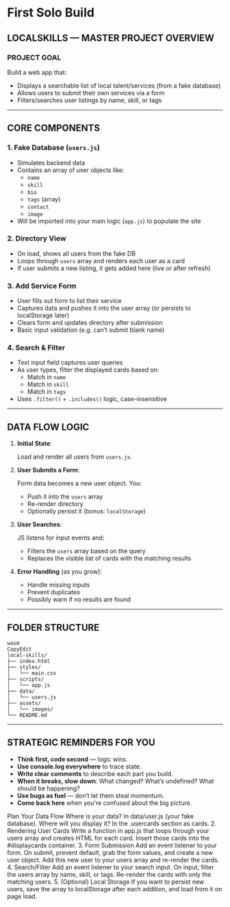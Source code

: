 # First Solo Build

## **LOCALSKILLS — MASTER PROJECT OVERVIEW**

### **PROJECT GOAL**

Build a web app that:

- Displays a searchable list of local talent/services (from a fake database)
- Allows users to submit their own services via a form
- Filters/searches user listings by name, skill, or tags

---

## **CORE COMPONENTS**

### **1. Fake Database (`users.js`)**

- Simulates backend data
- Contains an array of user objects like:
    - `name`
    - `skill`
    - `bio`
    - `tags` (array)
    - `contact`
    - `image`
- Will be imported into your main logic (`app.js`) to populate the site

### **2. Directory View**

- On load, shows all users from the fake DB
- Loops through `users` array and renders each user as a card
- If user submits a new listing, it gets added here (live or after refresh)

### **3. Add Service Form**

- User fills out form to list their service
- Captures data and pushes it into the user array (or persists to localStorage later)
- Clears form and updates directory after submission
- Basic input validation (e.g. can’t submit blank name)

### **4. Search & Filter**

- Text input field captures user queries
- As user types, filter the displayed cards based on:
    - Match in `name`
    - Match in `skill`
    - Match in `tags`
- Uses `.filter()` + `.includes()` logic, case-insensitive

---

## **DATA FLOW LOGIC**

1. **Initial State**:
    
    Load and render all users from `users.js`.
    
2. **User Submits a Form**:
    
    Form data becomes a new user object. You:
    
    - Push it into the `users` array
    - Re-render directory
    - Optionally persist it (bonus: `localStorage`)
3. **User Searches**:
    
    JS listens for input events and:
    
    - Filters the `users` array based on the query
    - Replaces the visible list of cards with the matching results
4. **Error Handling** (as you grow):
    - Handle missing inputs
    - Prevent duplicates
    - Possibly warn if no results are found

---

## **FOLDER STRUCTURE**

```
wasm
CopyEdit
local-skills/
├── index.html
├── styles/
│   └── main.css
├── scripts/
│   └── app.js
├── data/
│   └── users.js
├── assets/
│   └── images/
└── README.md

```

---

## **STRATEGIC REMINDERS FOR YOU**

- **Think first, code second** — logic wins.
- **Use console.log everywhere** to trace state.
- **Write clear comments** to describe each part you build.
- **When it breaks, slow down**: What changed? What’s undefined? What should be happening?
- **Use bugs as fuel** — don’t let them steal momentum.
- **Come back here** when you're confused about the big picture.

Plan Your Data Flow
Where is your data?
In data/user.js (your fake database).
Where will you display it?
In the .usercards section as cards.
2. Rendering User Cards
Write a function in app.js that loops through your users array and creates HTML for each card.
Insert those cards into the #displaycards container.
3. Form Submission
Add an event listener to your form.
On submit, prevent default, grab the form values, and create a new user object.
Add this new user to your users array and re-render the cards.
4. Search/Filter
Add an event listener to your search input.
On input, filter the users array by name, skill, or tags.
Re-render the cards with only the matching users.
5. (Optional) Local Storage
If you want to persist new users, save the array to localStorage after each addition, and load from it on page load.